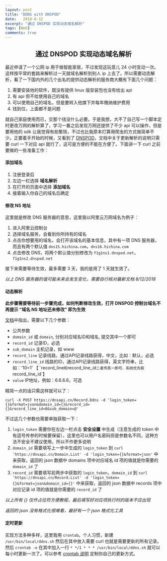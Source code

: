```yaml
---
layout: post
title: "DDNS with DNSPOD"
date:   2018-8-12
excerpt: "通过 DNSPOD 实现动态域名解析"
tags: [Web]
comments: true
---
```


<center><h2>通过 DNSPOD 实现动态域名解析</h2></center>

<!--more-->



最近申请了一个公网 ip 用于做智能家居，不过发现这玩意儿 24 小时变动一次。这样按平常的套路来解析过一天就域名解析到别人 ip 上去了。所以需要动态解析，看了一下国内外的几个出名的提供动态解析的服务商大概有下面几个问题：

1. 需要安装他的软件，既没有提供 linux 版安装包也没有给出 api
2. 有 api 但不给使用自己的域名
3. 可以使用自己的域名，但是要转入他旗下并每年缴纳维护费用
4. 钱到位，上面都不是问题

就自己家庭使用而已，交那个钱没什么必要。于是我想，大不了自己写一个脚本定时更改万网的解析算了，学习一番之后发现万网还提供了不少 api 可以操作，但是要用他的 sdk 让我觉得有些繁琐，不过也比我原本打算用爬虫的方式做简单不少。正要着手开始的时候，又看到了 [DNSPOD](https://www.dnspod.cn)，文档中关于更新解析的说明只需要 curl 一下对应 api 就行了，这可是方便的不能在方便了。下面讲一下 curl 之前要做的一些准备工作：



#### 添加域名

1. 注册登录后
2. 左边一栏选择 **域名解析**
3. 在打开的页面中选择 **添加域名**
4. 接着输入你自己的域名后确定

#### 修改 NS 地址

这里就是修改 DNS 服务器的意思，这里我以阿里云万网域名为例子：

1. 进入阿里云控制台
2. 选择域名服务，会看到你所持有的域名
3. 点击你想要用的域名，会打开该域名的基本信息，其中有一项 DNS 服务器，而且有两个默认值 `dns15.hichina.com`，`dns16.hichina.com`
4. 点击修改 DNS，将两个默认值分别修改为 `f1g1ns1.dnspod.net`，`f1g1ns2.dnspod.net`

接下来需要等待生效，最多需要 3 天，我的是用了 1 天就生效了。

*以上 DNS 服务器的值可能未来会发生变化，需要自行核对最新文档 8/12/2018*



#### 动态解析

**此步骤需要等待前一步骤完成，如何判断修改生效，打开 DNSPOD 控制台域名不再提示 “域名 NS 地址还未修改” 即为生效**



[文档](https://www.dnspod.cn/docs/records.html#dns)中指出，需要以下几个参数：

- 公共参数
- `domain_id` 或 `domain`, 分别对应域名ID和域名, 提交其中一个即可
- `record_id` 记录ID，必选
- `sub_domain` 主机记录，如 www
- `record_line` 记录线路，通过API记录线路获得，中文，比如：默认，必选
- `record_line_id` 线路的ID，通过API记录线路获得，英文字符串，比如：‘10=1’ 【``record_line` 和 `record_line_id` 二者传其一即可，系统优先取 `record_line_id`】
- `value` IP地址，例如：6.6.6.6，可选

精简一点的话只需这样就可以了：



`curl -X POST https://dnsapi.cn/Record.Ddns -d 'login_token={}&format=json&domain_id={}&record_id={}&record_line_id=0&sub_domain=@'`



不过这几个参数也需要单独获取一下：

1.  `login_token` 需要你在左边一栏点击 **安全设置** 中生成（注意生成的 token 中有逗号传参的时候要保留），这里也可以用户名密码但是参数名不同，这种方法不安全不建议使用，所以不作更多说明
2. `domain_id` 需要填写上一步中生成的 `login_token` 到 `curl 'https://dnsapi.cn/Domain.List' -d 'login_token={}&format=json'` 中来获取，返回的 json 数据中 domains 项中对应域名 id 项的值就是你需要的 `domain_id` 了
3. `record_id` 需要填写前两步中获取的 `login_token`，`domain_id` 到 `curl 'https://dnsapi.cn/Record.List' -d 'login_token={}&format=json&domain_id={}'` 中来获取，返回的 json 数据中 records 项中对应记录 id 项的值就是你需要的 `record_id` 了

*以上所有 {} 仅作占位符方便教程，最后填写好对应项执行时的版本不应出现*

*返回的 json 没有格式化很难看，最好有一个 json 格式化工具*

#### 定时更新

实现方法多种多样，这里我用 `crontab`。个人习惯，新建 `/usr/bin/local/ddns.sh` 然后在其中放入需要 curl 也就是需要更新的所有记录。然后 `crontab -e` 在其中加入一行 `* */1 * * * /usr/bin/local/ddns.sh` 就可以每小时更新一次了。可以参考 [crontab 说明](http://man.linuxde.net/crontab) 定制你自己的更新方式。